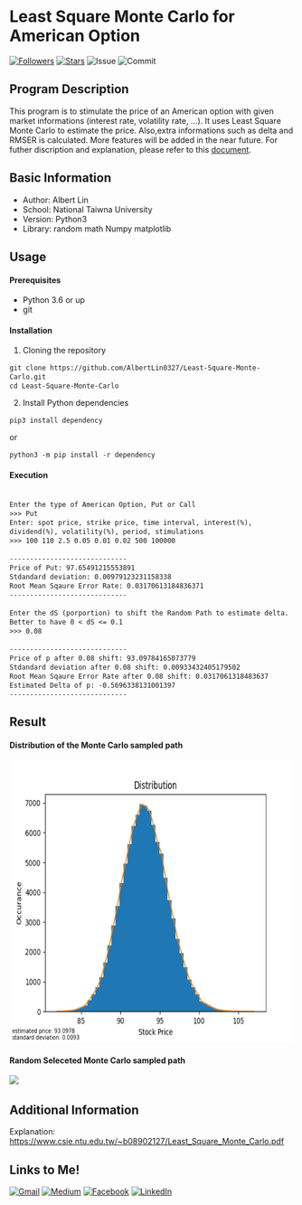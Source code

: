 # Least Square Monte Carlo for American Option
   
[![Followers](https://img.shields.io/github/followers/AlbertLin0327?style=social)](https://github.com/AlbertLin0327)
[![Stars](https://img.shields.io/github/stars/AlbertLin0327?style=social)](https://github.com/AlbertLin0327)
![Issue](https://img.shields.io/github/issues/AlbertLin0327/Least-Square-Monte-Carlo)
![Commit](https://img.shields.io/github/last-commit/AlbertLin0327/Least-Square-Monte-Carlo)
   
## Program Description   
This program is to stimulate the price of an American option with given market informations (interest rate, volatility rate, ...). It uses Least Square Monte Carlo to estimate the price. Also,extra informations such as delta and RMSER is calculated. More features will be added in the near future. For futher discription and explanation, please refer to this [document](https://www.csie.ntu.edu.tw/~b08902127/Least_Square_Monte_Carlo.pdf).

## Basic Information  
- Author: Albert Lin    
- School: National Taiwna University    
- Version: Python3   
- Library: random math Numpy matplotlib   
    
## Usage    
#### Prerequisites
- Python 3.6 or up  
- git  
  
#### Installation  
1. Cloning the repository  
```
git clone https://github.com/AlbertLin0327/Least-Square-Monte-Carlo.git
cd Least-Square-Monte-Carlo
```
  
2. Install Python dependencies  
```
pip3 install dependency
```
or  
```
python3 -m pip install -r dependency
```
  
#### Execution   

```

Enter the type of American Option, Put or Call
>>> Put
Enter: spot price, strike price, time interval, interest(%), dividend(%), volatility(%), period, stimulations
>>> 100 110 2.5 0.05 0.01 0.02 500 100000

-----------------------------
Price of Put: 97.65491215553891
Stdandard deviation: 0.00979123231158338
Root Mean Sqaure Error Rate: 0.03170613184836371
-----------------------------

Enter the dS (porportion) to shift the Random Path to estimate delta. Better to have 0 < dS <= 0.1
>>> 0.08

-----------------------------
Price of p after 0.08 shift: 93.09784165073779
Stdandard deviation after 0.08 shift: 0.00933432405179502
Root Mean Sqaure Error Rate after 0.08 shift: 0.0317061318483637
Estimated Delta of p: -0.5696338131001397
-----------------------------

```
  
## Result
#### Distribution of the Monte Carlo sampled path  
<img src="/images/Distribution.png" height="500">   
  
#### Random Seleceted Monte Carlo sampled path  
<img src="/images/Path.png" height="500">  
  
## Additional Information  
Explanation: https://www.csie.ntu.edu.tw/~b08902127/Least_Square_Monte_Carlo.pdf  


## Links to Me!
[![Gmail](https://img.shields.io/badge/Gmail-D14836?style=for-the-badge&logo=gmail&logoColor=white)](mailto:linhsinkai@gmail.com)
[![Medium](https://img.shields.io/badge/Medium-12100E?style=for-the-badge&logo=medium&logoColor=white)](https://medium.com/@linhsinkai)
[![Facebook](https://img.shields.io/badge/Facebook-1877F2?style=for-the-badge&logo=facebook&logoColor=white)](https://www.facebook.com/hsinkai.lin.327)
[![LinkedIn](https://img.shields.io/badge/LinkedIn-0077B5?style=for-the-badge&logo=linkedin&logoColor=white)](https://www.linkedin.com/in/albert-hk-lin)